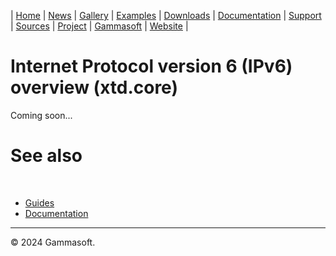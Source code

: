 | [Home](home.md) | [News](news.md) | [Gallery](gallery.md) | [Examples](examples.md) | [Downloads](downloads.md) | [Documentation](documentation.md) | [Support](support.md) | [Sources](https://github.com/gammasoft71/xtd) | [Project](https://sourceforge.net/projects/xtdpro/) | [Gammasoft](gammasoft.md) | [Website](https://gammasoft71.github.io/xtd) |

# Internet Protocol version 6 (IPv6) overview (xtd.core)

Coming soon...

# See also
​
* [Guides](guides.md)
* [Documentation](documentation.md)

______________________________________________________________________________________________

© 2024 Gammasoft.

[//]: # (https://learn.microsoft.com/en-us/dotnet/fundamentals/networking/ipv6-overview)
